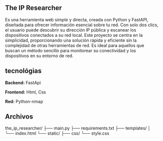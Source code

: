 
## The IP Researcher
Es una herramienta web simple y directa, creada con Python y FastAPI, diseñada para ofrecer información esencial sobre tu red. Con solo dos clics, el usuario puede descubrir su dirección IP pública y escanear los dispositivos conectados a su red local. Este proyecto se centra en la simplicidad, proporcionando una solución rápida y eficiente sin la complejidad de otras herramientas de red. Es ideal para aquellos que buscan un método sencillo para monitorear su conectividad y los dispositivos en su entorno de red.


## tecnológias
**Backend:** FastApi

**Frontend:** Html, Css

**Red:** Python-nmap

## Archivos
the_ip_researcher/
├── main.py
├── requirements.txt
├── templates/
│   └── index.html
└── static/
    ├── css/
            └── style.css
    